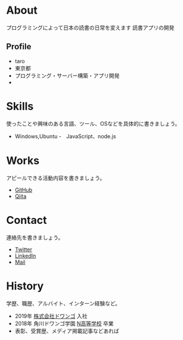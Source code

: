 # About
プログラミングによって日本の読書の日常を変えます
読書アプリの開発

## Profile
- taro
- 東京都
- プログラミング・サーバー構築・アプリ開発
- 
# Skills
使ったことや興味のある言語、ツール、OSなどを具体的に書きましょう。
- Windows,Ubuntu 
-　JavaScript、node.js


# Works
アピールできる活動内容を書きましょう。
- [GitHub](https://github.com/buildingsource777)
- [Qiita](QiitaのURL)

# Contact
連絡先を書きましょう。
- [Twitter](TwitterプロフィールのURL)
- [LinkedIn](LinkedInプロフィールのURL)
- [Mail](mailto:メールアドレス)

# History
学歴、職歴、アルバイト、インターン経験など。
- 2019年 [株式会社ドワンゴ](URL) 入社
- 2018年 角川ドワンゴ学園 [N高等学校](URL) 卒業
- 表彰、受賞歴、メディア掲載記事などあれば

